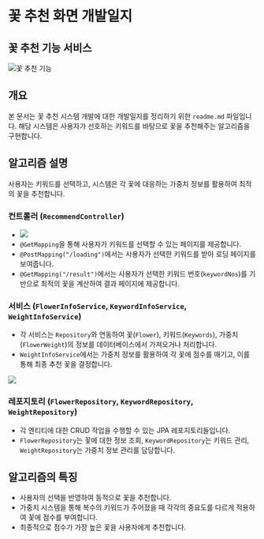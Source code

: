 # 꽃 추천 화면 개발일지

## 꽃 추천 기능 서비스

![꽃 추천 기능](https://github.com/donggyunhuh/TeamProject_Flower/blob/main/%ED%94%84%EB%A1%9C%EC%A0%9D%ED%8A%B8%20%EC%82%AC%EC%A7%84/%EB%A9%94%EC%9D%B8%ED%8E%98%EC%9D%B4%EC%A7%80/%EC%B6%94%EC%B2%9C%EC%84%9C%EB%B9%84%EC%8A%A4.gif?raw=ture)


## 개요
본 문서는 꽃 추천 시스템 개발에 대한 개발일지를 정리하기 위한 `readme.md` 파일입니다. 해당 시스템은 사용자가 선호하는 키워드를 바탕으로 꽃을 추천해주는 알고리즘을 구현합니다.

## 알고리즘 설명
사용자는 키워드를 선택하고, 시스템은 각 꽃에 대응하는 가중치 정보를 활용하여 최적의 꽃을 추천합니다. 

### 컨트롤러 (`RecommendController`)
- <img src="https://github.com/donggyunhuh/TeamProject_Flower/blob/main/%ED%94%84%EB%A1%9C%EC%A0%9D%ED%8A%B8%20%EC%82%AC%EC%A7%84/%EA%BD%83%EC%B6%94%EC%B2%9C%EA%B8%B0%EB%8A%A5/RecommendController.png?raw=true">
- `@GetMapping`을 통해 사용자가 키워드를 선택할 수 있는 페이지를 제공합니다.
- `@PostMapping("/loading")`에서는 사용자가 선택한 키워드를 받아 로딩 페이지를 보여줍니다.
- `@GetMapping("/result")`에서는 사용자가 선택한 키워드 번호(`keywordNos`)를 기반으로 최적의 꽃을 계산하여 결과 페이지에 제공합니다.

### 서비스 (`FlowerInfoService`, `KeywordInfoService`, `WeightInfoService`)
- 각 서비스는 `Repository`와 연동하여 꽃(`Flower`), 키워드(`Keywords`), 가중치(`FlowerWeight`)의 정보를 데이터베이스에서 가져오거나 처리합니다.
- `WeightInfoService`에서는 가중치 정보를 활용하여 각 꽃에 점수를 매기고, 이를 통해 최종 추천 꽃을 결정합니다.
<img src="https://github.com/donggyunhuh/TeamProject_Flower/blob/main/%ED%94%84%EB%A1%9C%EC%A0%9D%ED%8A%B8%20%EC%82%AC%EC%A7%84/%EA%BD%83%EC%B6%94%EC%B2%9C%EA%B8%B0%EB%8A%A5/weightinfoservice.png?raw=true">

### 레포지토리 (`FlowerRepository`, `KeywordRepository`, `WeightRepository`)
- 각 엔티티에 대한 CRUD 작업을 수행할 수 있는 JPA 레포지토리들입니다.
- `FlowerRepository`는 꽃에 대한 정보 조회, `KeywordRepository`는 키워드 관리, `WeightRepository`는 가중치 정보 관리를 담당합니다.

## 알고리즘의 특징
- 사용자의 선택을 반영하여 동적으로 꽃을 추천합니다.
- 가중치 시스템을 통해 복수의 키워드가 주어졌을 때 각각의 중요도를 다르게 적용하여 꽃에 점수를 부여합니다.
- 최종적으로 점수가 가장 높은 꽃을 사용자에게 추천합니다.

